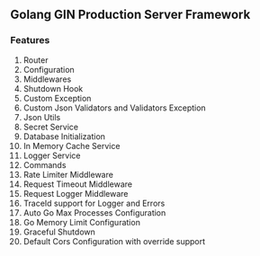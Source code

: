 ## Golang GIN Production Server Framework

### Features
1. Router
2. Configuration
3. Middlewares
4. Shutdown Hook
5. Custom Exception
6. Custom Json Validators and Validators Exception
7. Json Utils
8. Secret Service
9. Database Initialization
10. In Memory Cache Service
11. Logger Service
12. Commands
13. Rate Limiter Middleware
14. Request Timeout Middleware
15. Request Logger Middleware 
16. TraceId support for Logger and Errors 
17. Auto Go Max Processes Configuration 
18. Go Memory Limit Configuration 
19. Graceful Shutdown
20. Default Cors Configuration with override support
